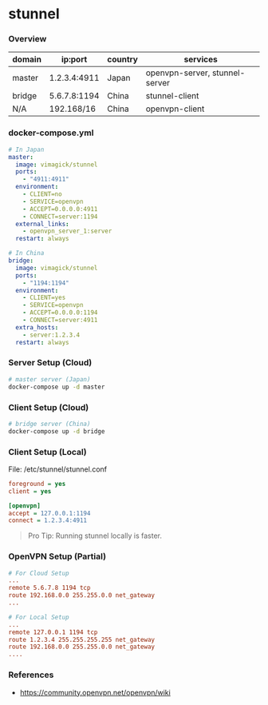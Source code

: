 stunnel
=======

### Overview

domain | ip:port      | country | services
-------| ------------ | ------- | ------------------------------
master | 1.2.3.4:4911 | Japan   | openvpn-server, stunnel-server
bridge | 5.6.7.8:1194 | China   | stunnel-client
N/A    | 192.168/16   | China   | openvpn-client

### docker-compose.yml

```yaml
# In Japan
master:
  image: vimagick/stunnel
  ports:
    - "4911:4911"
  environment:
    - CLIENT=no
    - SERVICE=openvpn
    - ACCEPT=0.0.0.0:4911
    - CONNECT=server:1194
  external_links:
    - openvpn_server_1:server
  restart: always

# In China
bridge:
  image: vimagick/stunnel
  ports:
    - "1194:1194"
  environment:
    - CLIENT=yes
    - SERVICE=openvpn
    - ACCEPT=0.0.0.0:1194
    - CONNECT=server:4911
  extra_hosts:
    - server:1.2.3.4
  restart: always
```

### Server Setup (Cloud)

```bash
# master server (Japan)
docker-compose up -d master
```

### Client Setup (Cloud)

```bash
# bridge server (China)
docker-compose up -d bridge
```

### Client Setup (Local)

File: /etc/stunnel/stunnel.conf

```ini
foreground = yes
client = yes

[openvpn]
accept = 127.0.0.1:1194
connect = 1.2.3.4:4911
```

> Pro Tip: Running stunnel locally is faster.

### OpenVPN Setup (Partial)

```ini
# For Cloud Setup
...
remote 5.6.7.8 1194 tcp
route 192.168.0.0 255.255.0.0 net_gateway
...
```

```ini
# For Local Setup
...
remote 127.0.0.1 1194 tcp
route 1.2.3.4 255.255.255.255 net_gateway
route 192.168.0.0 255.255.0.0 net_gateway
....
```

### References

- <https://community.openvpn.net/openvpn/wiki>
